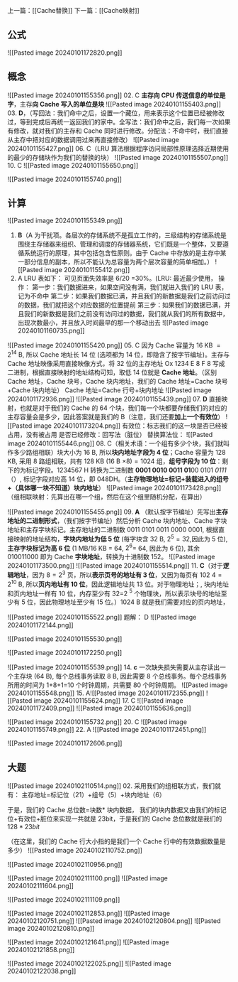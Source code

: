 上一篇：[[Cache替换]]
下一篇：[[Cache映射]]
## 公式
![[Pasted image 20240101172820.png]]

## 概念
![[Pasted image 20240101155356.png]]
02. C **主存向 CPU 传送信息的单位是字**，主存**向 Cache 写入的单位是块**
![[Pasted image 20240101155403.png]]
03. **D**，（写回法：我们命中之后，设置一个藏位，用来表示这个位置已经被修改过，等到完成后再统一返回我们的家中。全写法：我们命中之后，我们每一次如果有修改，就对我们的主存和 Cache 同时进行修改。分配法：不命中时，我们直接从主存中把对应的数据调用过来再直接修改）
![[Pasted image 20240101155427.png]]
06. C（LRU 算法根据程序访问局部性原理选择近期使用的最少的存储块作为我们的替换的块）
![[Pasted image 20240101155507.png]]
10. C
![[Pasted image 20240101155650.png]]

![[Pasted image 20240101155740.png]]

## 计算
![[Pasted image 20240101155349.png]]
01. **B**（A 为干扰项。各层次的存储系统不是孤立工作的，三级结构的存储系统是围绕主存储器来组织、管理和调度的存储器系统，它们既是一个整体，又要遵循系统运行的原理，其中包括包含性原则。由于 Cache 中存放的是主存中某一部分信息的副本，所以不能认为总容量为两个层次容量的简单相加。）
![[Pasted image 20240101155412.png]]
04. A LRU 表如下： 可见页面失效率是 6/20 =30%。(LRU: 最近最少使用，
操作：
第一步：我们数据进来，如果空间没有满，我们就进入我们的 LRU 表，记为不命中
第二步：如果我们数据已满，并且我们的新数据是我们之前访问过的数据，我们就把这个对应数据的位置提前
第三步：如果我们的数据已满，并且我们的新数据是我们之前没有访问过的数据，我们就从我们的所有数据中，出现次数最小，并且放入时间最早的那一个移动出去
![[Pasted image 20240101160735.png]]

![[Pasted image 20240101155420.png]]
05. C 因为 Cache 容量为 16 KB $=2^{14}$ B, 所以 Cache 地址长 14 位 (选项都为 14 位，即隐含了按字节编址)。主存与 Cache 地址映像采用直接映像方式，将 32 位的主存地址 Ox 1234 E 8 F 8 写成二进制，根据直接映射的地址结构可知，取低 14 位就是 **Cache 地址**。（区别 Cache 地址，Cache 块号，Cache 块内地址，我们的 Cache 地址=Cache 块号+Cache 块内地址）
Cache 地址=Cache 行号+块内地址
![[Pasted image 20240101172936.png]]
![[Pasted image 20240101155439.png]]
07. **D** 直接映射，也就是对于我们的 Cache 的 64 个块，我们每一个块都要存储我们的对应的主存容量会是多少，因此答案就是我们的 B（注意，我们还要**加上一个有效位**）
![[Pasted image 20240101173204.png]]
有效位：标志我们的这一块是否已经被占用，没有被占用
是否已经修改：回写法（脏位）
替换算法位：
![[Pasted image 20240101155446.png]]
08. C（相关术语：一个组有多少个块，我们就叫作多少路组相联）块大小为 16 B, 所以**块内地址字段为 4 位**；Cache 容量为 128 KB, 采用 8 路组相联，共有 $128$ KB $( 16$ B $\times 8) = 1024$ 组，**组号字段为 10 位**：剩下的为标记字段。1234567 H 转换为二进制数 **0001 0010 0011 01**00 0101 *0111*（）, 标记字段对应高 14 位，即 048DH。（**主存物理地址=标记+装载进入的组号+（具体哪一块不知道）块内地址**）
![[Pasted image 20240101173428.png]]
（组相联映射：先算出在哪一个组，然后在这个组里随机分配，在算出）

![[Pasted image 20240101155455.png]]
09. **A** （默认按字节编址）先写出**主存地址的二进制形式**，（我们按字节编址）然后分析 Cache 块内地址、Cache 字块地址和主存字块标记。主存地址的二进制数 0011 0101 0011 0000 0001, 根据直接映射的地址结构，**字块内地址为低 5 位** (每字块含 32 B, $2^5=32$,因此为 5 位), **主存字块标记为高 6 位** (1 MB/16 KB = 64, $2^6=$ 64, 因此为 6 位), 其余 010011000 即为 Cache **字块地址**，转换为十进制数 152。
![[Pasted image 20240101173500.png]]
![[Pasted image 20240101155514.png]]
11. **C**（对于**逻辑地址**，因为 $8=2^{3}$ 页，所以**表示页号的地址有 3 位**，又因为每页有 102 $4=2^{10}$ B, 所以**页内地址有 10 位**，因此逻辑地址共 13 位。对于物理地址；, 块内地址和页内地址一样有 10 位，内存至少有 32=2 $^{5}$ 个物理块，所以表示块号的地址至少有 5 位，因此物理地址至少有 15 位。）1024 B 就是我们需要对应的页内地址，

![[Pasted image 20240101155522.png]]
题解： 
D ![[Pasted image 20240101172144.png]]


![[Pasted image 20240101155530.png]]

![[Pasted image 20240101172250.png]]

![[Pasted image 20240101155539.png]]
$14.\:\mathbf{c}$ 一次缺失损失需要从主存读出一个主存块 (64 B), 每个总线事务读取 8 B, 因此需要 8 个总线事务。每个总线事务所用的时间为 1+8+1=10 个时钟周期，共需要 80 个时钟周期。
![[Pasted image 20240101155548.png]]
15. A![[Pasted image 20240101172355.png]]
![[Pasted image 20240101155624.png]]
17. C ![[Pasted image 20240101172409.png]]
![[Pasted image 20240101155636.png]]

![[Pasted image 20240101155732.png]]
20. C
![[Pasted image 20240101155749.png]]
22. A
![[Pasted image 20240101172451.png]]

![[Pasted image 20240101172606.png]]

## 大题
![[Pasted image 20240102110514.png]]
02. 采用我们的组相联方式，我们就有：
主存地址=标记位（21）+组号（5）+块内地址（6）

于是，我们的 Cache 总位数=块数* 块内数据，
我们的块内数据又由我们的标记位+有效位+脏位来实现一共就是 23bit，于是我们的 Cache 总位数就是我们的 $128*23bit$


（在这里，我们的 Cache 行大小指的是我们一个 Cache 行中的有效数据数量是多少）
![[Pasted image 20240102110752.png]]

![[Pasted image 20240102110956.png]]

![[Pasted image 20240102111100.png]]
![[Pasted image 20240102111604.png]]

![[Pasted image 20240102111109.png]]


![[Pasted image 20240102112853.png]]
![[Pasted image 20240102120751.png]]
![[Pasted image 20240102120804.png]]
![[Pasted image 20240102120810.png]]

![[Pasted image 20240102121641.png]]
![[Pasted image 20240102121858.png]]


![[Pasted image 20240102122025.png]]
![[Pasted image 20240102122038.png]]